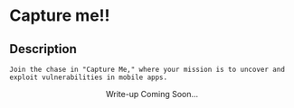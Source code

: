 # Capture me!!

## Description
```
Join the chase in "Capture Me," where your mission is to uncover and exploit vulnerabilities in mobile apps.
```
<p align="center">
    Write-up Coming Soon...
</p>